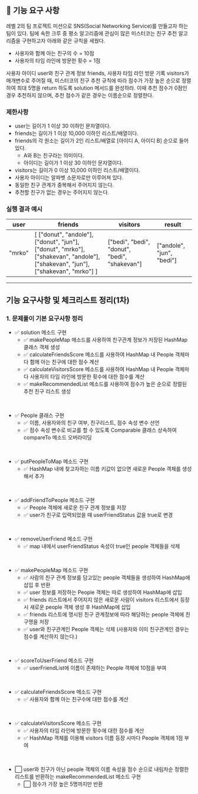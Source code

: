 ## 🚀 기능 요구 사항

레벨 2의 팀 프로젝트 미션으로 SNS(Social Networking Service)를 만들고자 하는 팀이 있다. 팀에 속한 크루 중 평소 알고리즘에 관심이 많은 미스터코는 친구 추천 알고리즘을 구현하고자 아래와 같은 규칙을 세웠다.

- 사용자와 함께 아는 친구의 수 = 10점 
- 사용자의 타임 라인에 방문한 횟수 = 1점

사용자 아이디 user와 친구 관계 정보 friends, 사용자 타임 라인 방문 기록 visitors가 매개변수로 주어질 때, 미스터코의 친구 추천 규칙에 따라 점수가 가장 높은 순으로 정렬하여 최대 5명을 return 하도록 solution 메서드를 완성하라. 이때 추천 점수가 0점인 경우 추천하지 않으며, 추천 점수가 같은 경우는 이름순으로 정렬한다.

### 제한사항

- user는 길이가 1 이상 30 이하인 문자열이다.
- friends는 길이가 1 이상 10,000 이하인 리스트/배열이다.
- friends의 각 원소는 길이가 2인 리스트/배열로 [아이디 A, 아이디 B] 순으로 들어있다.
  - A와 B는 친구라는 의미이다.
  - 아이디는 길이가 1 이상 30 이하인 문자열이다.
- visitors는 길이가 0 이상 10,000 이하인 리스트/배열이다.
- 사용자 아이디는 알파벳 소문자로만 이루어져 있다.
- 동일한 친구 관계가 중복해서 주어지지 않는다.
- 추천할 친구가 없는 경우는 주어지지 않는다.

### 실행 결과 예시

| user | friends | visitors | result |
| --- | --- | --- | --- |
| "mrko" | [ ["donut", "andole"], ["donut", "jun"], ["donut", "mrko"], ["shakevan", "andole"], ["shakevan", "jun"], ["shakevan", "mrko"] ] | ["bedi", "bedi", "donut", "bedi", "shakevan"] | ["andole", "jun", "bedi"] |

---

## 기능 요구사항 및 체크리스트 정리(1차)

### 1. 문제풀이 기본 요구사항 정리
- ✅ solution 메소드 구현
  - ✅ makePeopleMap 메소드를 사용하여 친구관계 정보가 저장된 HashMap 클래스 객체 생성
  - ✅ calculateFriendsScore 메소드를 사용하여 HashMap 내 People 객체마다 함께 아는 친구에 대한 점수 계산
  - ✅ calculateVisitorsScore 메소드를 사용하여 HashMap 내 People 객체마다 사용자의 타임 라인에 방문한 횟수에 대한 점수를 계산
  - ✅ makeRecommendedList 메소드를 사용하여 점수가 높은 순으로 정렬된 추천 친구 리스트 생성

<br/>

- ✅ People 클래스 구현
  - ✅ 이름, 사용자와의 친구 여부, 친구리스트, 점수 속성 변수 선언
  - ✅ 점수 속성 변수로 비교를 할 수 있도록 Comparable 클래스 상속하여 compareTo 메소드 오버라이딩

<br/>

- ✅ putPeopleToMap 메소드 구현
  - ✅ HashMap 내에 찾고자하는 이름 키값이 없으면 새로운 People 객체를 생성해서 추가

<br/>

- ✅ addFriendToPeople 메소드 구현
  - ✅ People 객체에 새로운 친구 관계 정보를 저장
  - ✅ user가 친구로 입력되었을 때 userFriendStatus 값을 true로 변경

<br/>

- ✅ removeUserFriend 메소드 구현
  - ✅ map 내에서 userFriendStatus 속성이 true인 people 객체들을 삭제

<br/>

- ✅ makePeopleMap 메소드 구현
  - ✅ 사람의 친구 관계 정보를 담고있는 people 객체들을 생성하여 HashMap에 삽입 후 반환
  - ✅ user 정보를 저장하는 People 객체는 따로 생성하여 HashMap에 삽입
  - ✅ friends 리스트에서 주어지지 않은 새로운 사람이 visitors 리스트에서 등장 시 새로운 people 객체 생성 후 HashMap에 삽입
  - ✅ friends 리스트에 명시된 친구 관계정보에 따라 해당하는 people 객체에 친구명을 저장
  - ✅ user와 친구관계인 People 객체는 삭제 (사용자와 이미 친구관계인 경우는 점수를 계산하지 않는다.)

<br/>

- ✅ scoreToUserFriend 메소드 구현
  - ✅ userFriendList에 이름이 존재하는 People 객체에 10점을 부여

<br/>

- ✅ calculateFriendsScore 메소드 구현
  - ✅ 사용자와 함께 아는 친구수에 대한 점수를 계산

<br/>

- ✅ calculateVisitorsScore 메소드 구현
  - ✅ 사용자의 타임 라인에 방문한 횟수에 대한 점수를 계산
  - ✅ HashMap 객체를 이용해 visitors 이름 등장 시마다 People 객체에 1점 부여

<br/>

- ⬜ user와 친구가 아닌 people 객체의 이름 속성을 점수 순으로 내림차순 정렬한 리스트를 반환하는 makeRecommendedList 메소드 구현
  - ⬜ 점수가 가장 높은 5명까지만 반환

